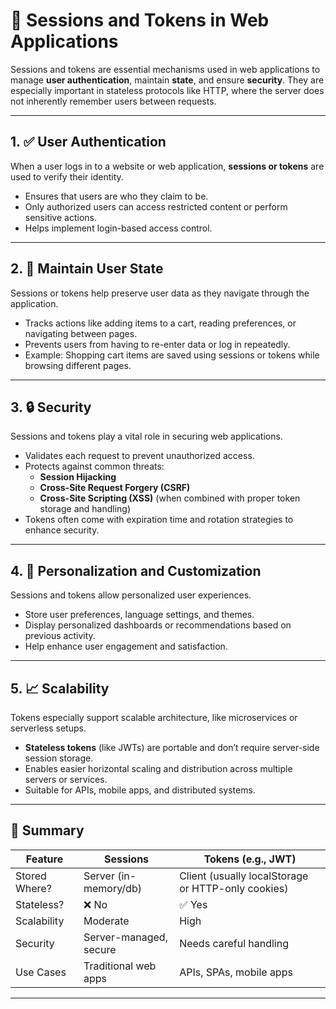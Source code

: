 # 🔐 Sessions and Tokens in Web Applications

Sessions and tokens are essential mechanisms used in web applications to manage **user authentication**, maintain **state**, and ensure **security**. They are especially important in stateless protocols like HTTP, where the server does not inherently remember users between requests.

---

## 1. ✅ User Authentication

When a user logs in to a website or web application, **sessions or tokens** are used to verify their identity.

- Ensures that users are who they claim to be.
- Only authorized users can access restricted content or perform sensitive actions.
- Helps implement login-based access control.

---

## 2. 🔄 Maintain User State

Sessions or tokens help preserve user data as they navigate through the application.

- Tracks actions like adding items to a cart, reading preferences, or navigating between pages.
- Prevents users from having to re-enter data or log in repeatedly.
- Example: Shopping cart items are saved using sessions or tokens while browsing different pages.

---

## 3. 🔒 Security

Sessions and tokens play a vital role in securing web applications.

- Validates each request to prevent unauthorized access.
- Protects against common threats:
  - **Session Hijacking**
  - **Cross-Site Request Forgery (CSRF)**
  - **Cross-Site Scripting (XSS)** (when combined with proper token storage and handling)
- Tokens often come with expiration time and rotation strategies to enhance security.

---

## 4. 🎨 Personalization and Customization

Sessions and tokens allow personalized user experiences.

- Store user preferences, language settings, and themes.
- Display personalized dashboards or recommendations based on previous activity.
- Help enhance user engagement and satisfaction.

---

## 5. 📈 Scalability

Tokens especially support scalable architecture, like microservices or serverless setups.

- **Stateless tokens** (like JWTs) are portable and don’t require server-side session storage.
- Enables easier horizontal scaling and distribution across multiple servers or services.
- Suitable for APIs, mobile apps, and distributed systems.

---

## 📝 Summary

| Feature       | Sessions               | Tokens (e.g., JWT)                                 |
| ------------- | ---------------------- | -------------------------------------------------- |
| Stored Where? | Server (in-memory/db)  | Client (usually localStorage or HTTP-only cookies) |
| Stateless?    | ❌ No                  | ✅ Yes                                             |
| Scalability   | Moderate               | High                                               |
| Security      | Server-managed, secure | Needs careful handling                             |
| Use Cases     | Traditional web apps   | APIs, SPAs, mobile apps                            |

---
